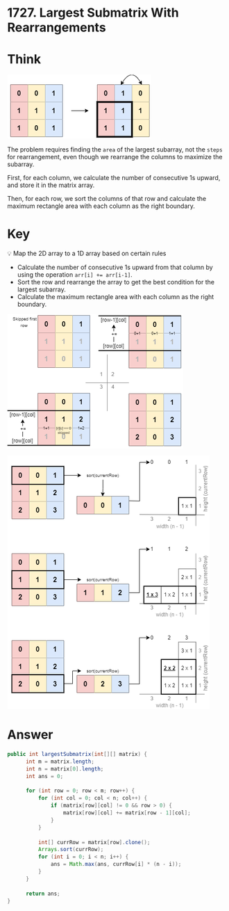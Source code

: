 # 1727. Largest Submatrix With Rearrangements

# Think

![](image/1727.requirement.png)

The problem requires finding the `area` of the largest subarray, not the `steps` for rearrangement, even though we rearrange the columns to maximize the subarray.

First, for each column, we calculate the number of consecutive 1s upward, and store it in the matrix array.

Then, for each row, we sort the columns of that row and calculate the maximum rectangle area with each column as the right boundary.

# Key


💡 Map the 2D array to a 1D array based on certain rules

- Calculate the number of consecutive 1s upward from that column by using the operation `arr[i] += arr[i-1]`.
- Sort the row and rearrange the array to get the best condition for the largest subarray.
- Calculate the maximum rectangle area with each column as the right boundary.

![](image/1727.step1.png)

![](image/1727.step2.png)

# Answer

```java
public int largestSubmatrix(int[][] matrix) {
	  int m = matrix.length;
	  int n = matrix[0].length;
	  int ans = 0;
	  
	  for (int row = 0; row < m; row++) {
	      for (int col = 0; col < n; col++) {
	          if (matrix[row][col] != 0 && row > 0) { 
	              matrix[row][col] += matrix[row - 1][col];
	          }
	      }
	      
	      int[] currRow = matrix[row].clone();
	      Arrays.sort(currRow);
	      for (int i = 0; i < n; i++) {
	          ans = Math.max(ans, currRow[i] * (n - i));
	      }
	  }
	  
	  return ans;
}
```